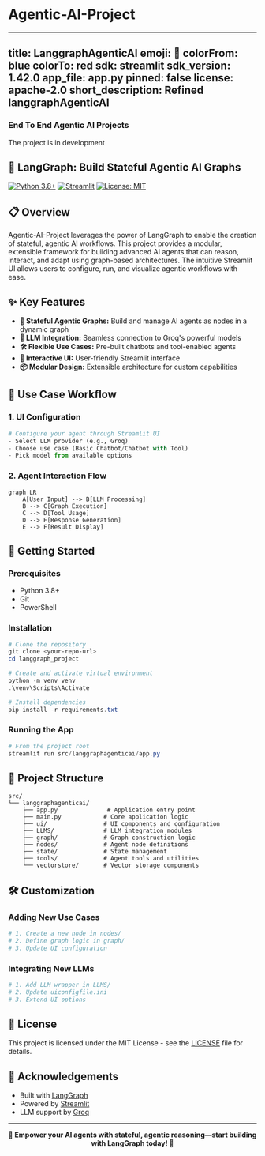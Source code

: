 # Agentic-AI-Project
---
title: LanggraphAgenticAI
emoji: 🐨
colorFrom: blue
colorTo: red
sdk: streamlit
sdk_version: 1.42.0
app_file: app.py
pinned: false
license: apache-2.0
short_description: Refined langgraphAgenticAI
---

### End To End Agentic AI Projects

The project is in development

## 🤖 LangGraph: Build Stateful Agentic AI Graphs

[![Python 3.8+](https://img.shields.io/badge/python-3.8+-blue.svg)](https://www.python.org/downloads/)
[![Streamlit](https://img.shields.io/badge/streamlit-1.27+-red.svg)](https://streamlit.io/)
[![License: MIT](https://img.shields.io/badge/License-MIT-yellow.svg)](LICENSE)

## 📋 Overview

Agentic-AI-Project leverages the power of LangGraph to enable the creation of stateful, agentic AI workflows. This project provides a modular, extensible framework for building advanced AI agents that can reason, interact, and adapt using graph-based architectures. The intuitive Streamlit UI allows users to configure, run, and visualize agentic workflows with ease.

## ✨ Key Features

- **🔄 Stateful Agentic Graphs:** Build and manage AI agents as nodes in a dynamic graph
- **🧠 LLM Integration:** Seamless connection to Groq's powerful models
- **🛠️ Flexible Use Cases:** Pre-built chatbots and tool-enabled agents
- **🎯 Interactive UI:** User-friendly Streamlit interface
- **📦 Modular Design:** Extensible architecture for custom capabilities

## 🔄 Use Case Workflow

### 1. UI Configuration
```python
# Configure your agent through Streamlit UI
- Select LLM provider (e.g., Groq)
- Choose use case (Basic Chatbot/Chatbot with Tool)
- Pick model from available options
```

### 2. Agent Interaction Flow
```mermaid
graph LR
    A[User Input] --> B[LLM Processing]
    B --> C[Graph Execution]
    C --> D[Tool Usage]
    D --> E[Response Generation]
    E --> F[Result Display]
```

## 🚀 Getting Started

### Prerequisites

- Python 3.8+
- Git
- PowerShell

### Installation

```powershell
# Clone the repository
git clone <your-repo-url>
cd langgraph_project

# Create and activate virtual environment
python -m venv venv
.\venv\Scripts\Activate

# Install dependencies
pip install -r requirements.txt
```

### Running the App

```powershell
# From the project root
streamlit run src/langgraphagenticai/app.py
```

## 📁 Project Structure

```
src/
└── langgraphagenticai/
    ├── app.py              # Application entry point
    ├── main.py            # Core application logic
    ├── ui/                # UI components and configuration
    ├── LLMS/              # LLM integration modules
    ├── graph/             # Graph construction logic
    ├── nodes/             # Agent node definitions
    ├── state/             # State management
    ├── tools/             # Agent tools and utilities
    └── vectorstore/       # Vector storage components
```

## 🛠️ Customization

### Adding New Use Cases
```python
# 1. Create a new node in nodes/
# 2. Define graph logic in graph/
# 3. Update UI configuration
```

### Integrating New LLMs
```python
# 1. Add LLM wrapper in LLMS/
# 2. Update uiconfigfile.ini
# 3. Extend UI options
```

## 📝 License

This project is licensed under the MIT License - see the [LICENSE](LICENSE) file for details.

## 🙏 Acknowledgements

- Built with [LangGraph](https://github.com/langchain-ai/langgraph)
- Powered by [Streamlit](https://streamlit.io/)
- LLM support by [Groq](https://groq.com/)

---

<div align="center">

**🚀 Empower your AI agents with stateful, agentic reasoning—start building with LangGraph today! 🚀**

</div>
